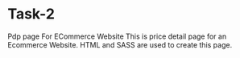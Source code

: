 # Task-2
Pdp page For ECommerce Website
This is price detail page for an Ecommerce Website.
HTML and SASS are used to create this page.
